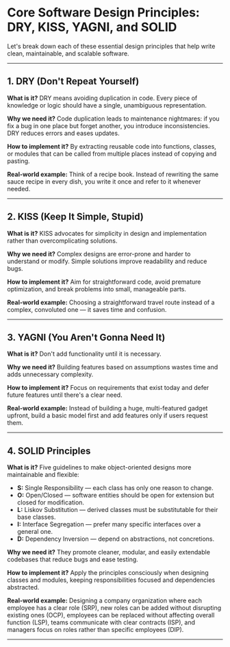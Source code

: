 # Core Software Design Principles: DRY, KISS, YAGNI, and SOLID

Let's break down each of these essential design principles that help write clean, maintainable, and scalable software.

***

## 1. DRY (Don't Repeat Yourself)
**What is it?**
DRY means avoiding duplication in code. Every piece of knowledge or logic should have a single, unambiguous representation.

**Why we need it?**
Code duplication leads to maintenance nightmares: if you fix a bug in one place but forget another, you introduce inconsistencies. DRY reduces errors and eases updates.

**How to implement it?**
By extracting reusable code into functions, classes, or modules that can be called from multiple places instead of copying and pasting.

**Real-world example:**
Think of a recipe book. Instead of rewriting the same sauce recipe in every dish, you write it once and refer to it whenever needed.

***

## 2. KISS (Keep It Simple, Stupid)
**What is it?**
KISS advocates for simplicity in design and implementation rather than overcomplicating solutions.

**Why we need it?**
Complex designs are error-prone and harder to understand or modify. Simple solutions improve readability and reduce bugs.

**How to implement it?**
Aim for straightforward code, avoid premature optimization, and break problems into small, manageable parts.

**Real-world example:**
Choosing a straightforward travel route instead of a complex, convoluted one — it saves time and confusion.

***

## 3. YAGNI (You Aren't Gonna Need It)
**What is it?**
Don't add functionality until it is necessary.

**Why we need it?**
Building features based on assumptions wastes time and adds unnecessary complexity.

**How to implement it?**
Focus on requirements that exist today and defer future features until there's a clear need.

**Real-world example:**
Instead of building a huge, multi-featured gadget upfront, build a basic model first and add features only if users request them.

***

## 4. SOLID Principles
**What is it?**
Five guidelines to make object-oriented designs more maintainable and flexible:
- **S:** Single Responsibility — each class has only one reason to change.
- **O:** Open/Closed — software entities should be open for extension but closed for modification.
- **L:** Liskov Substitution — derived classes must be substitutable for their base classes.
- **I:** Interface Segregation — prefer many specific interfaces over a general one.
- **D:** Dependency Inversion — depend on abstractions, not concretions.

**Why we need it?**
They promote cleaner, modular, and easily extendable codebases that reduce bugs and ease testing.

**How to implement it?**
Apply the principles consciously when designing classes and modules, keeping responsibilities focused and dependencies abstracted.

**Real-world example:**
Designing a company organization where each employee has a clear role (SRP), new roles can be added without disrupting existing ones (OCP), employees can be replaced without affecting overall function (LSP), teams communicate with clear contracts (ISP), and managers focus on roles rather than specific employees (DIP).

***
